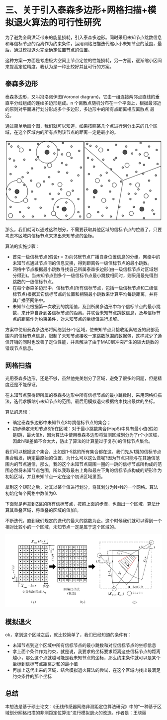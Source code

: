 # 三、关于引入泰森多边形+网格扫描+模拟退火算法的可行性研究


为了避免全局洪泛带来的能量损耗，引入泰森多边形。同时采用未知节点跳数信息和与信标节点的距离作为约束条件，运用网格扫描迭代缩小小未知节点的范围，最后，通过模拟退火完全确定位置节点的位置。

这种方案一方面是考虑极大空间上节点定位的性能损耗，另一方面，逐渐缩小区间来提高定位精度，我认为是一种比较好并且可行的方案。

## 泰森多边形

泰森多边形，又叫冯洛诺伊图(Voronoi diagram)，它由一组连接两邻点直线的垂直平分线组成的连续多边形组成。n 个离散点随机分布在一个平面上，根据最邻近的原则对平面进行划分形成多个多边形，多边形中的所有点距离相应离散点
最近。

通过简单地画个图，我们就可以知道，如果按照某几个点进行划分出来的几个区域，在这个区域内的所有点到该节点的距离一定是最小的。

<div align="center">
	<img src="../pic/paper/dvhop4-1.png">
</div>



那么，我们就可以通过这种划分，不需要获取其他区域的信标节点的位置了，只要考虑本区域内信标节点来求出未知节点的坐标。

算法的实施步骤：

* 首先一级信标节点(假设r = 3)向邻居节点广播自身位置信息的分组。网络中的未知节点通过节点间的信息交换，得到距离各一级信标节点的最小跳数。
* 网络中节点根据最小跳数寻找自己所属泰森多边形(由一级信标节点对区域划分得到)。当未知节点到多个一级信标节点最小跳数相同时，则采用最先得到跳数的一级信标节点。
* 在每个泰森多边形中，信标节点(所有信标节点，包括一级信标节点和二级信标节点)根据其它信标节点的位置和相隔最小跳数来计算平均每跳距离，并将其广播至网络中。
* 未知节点根据第一次收到的跳距值，及到所属多边形中每个信标节点的最小跳数，来计算自身到各信标节点的距离。并联合未知节点跳数信息，及与信标节点的距离作为约束条件，对未知节点的坐标值进行求解。

方案中使用泰森多边形将网络划分r个区域，使未知节点只接收距离较近的局部范围内的信标节点信息，限制了未知节点接收一定跳数范围的数据包，这样减少了通信开销的同时也改善了定位性能，并且解决了由于MAC层冲突产生的较大跳数的错误节点信息。

## 网格扫描

光用泰森多边形，还是不够，虽然他完美划分了区域，避免了很多的问题，但是精度还是不能保证。

在未知节点获得距所属的泰森多边形中所有信标节点的最小跳数时，采用网格扫描法，迭代求解缩小未知节点的范围。最后用模拟退火根据约束找出最优的坐标。

算法的思想：

- 确定泰森多边形中未知节点S每跳信标节点的集合； 
- 初步确定未知节点S所在区域：对于最小跳数集合(HopS)中具有最小值(假如是l跳，最大值h，因为算法中使用泰森多边形将监测区域划分为了r个小区域，因此h和l差值不会太大，防止了算法的计算量过于复杂)的信标节点集合。


我们可以根据这个集合，比如是1-5跳的所有集合都在这。我们先从1跳的信标节点集合触发，确定最原始的位置，为什么可以这么做呢?因为节点只能与在其通信范围内的节点通信，那么，我的这个未知节点周围一圈的一跳的信标节点所构成的范围必然将未知节点包围，所以我取最右上角和最左下角的信标节点构成的矩形作为初始区域，并且未知节点一定在这个初识区域里面。

拿到这个矩形之后，对其以某个值进行划分，将其划分为N*N的一个网格。算法初始化每个网格中数值为0.

下面就是再拿到2跳的所有信标节点，按照上面的步骤，也画出一个区域，算法计算其重叠区域，将重叠的区域的值加1。

不断迭代，直到我们规定的迭代的最大的跳数为止。这个时候我们就可以得到一个相对比较小的一个区域，未知节点一定是属于这个区域的。

<div align="center">
	<img src="../pic/paper/dvhop4-2.png">
</div>

## 模拟退火

ok，拿到这个区域之后，就比较简单了，我们已经知道的条件有：

- 未知节点到这个区域中所有信标节点的最小跳数和对应信标节点的坐标信息
- 拿上面个条件作为约束，就是说，我要求的坐标要求距离这些信标节点的距离越小，那么这个点就越可能是我未知节点的坐标，那么约束条件就可以是某个坐标到信标节点距离之和的最小值
- 再加上迭代出来的区域，结合模拟退火算法的尝试，在这个区域内找出最满足约束条件的那个坐标


## 总结

本想法是基于硕士论文：《无线传感器网络非测距定位算法研究》中的“一种基于区域划分网格扫描的非测距定位算法”进行模拟退火的改造。作者是：王晓丽